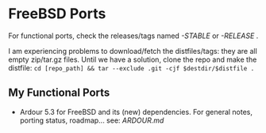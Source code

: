 # FreeBSD Ports

For functional ports, check the releases/tags named _-STABLE_ or _-RELEASE_ .

I am experiencing problems to download/fetch the distfiles/tags: they are all empty zip/tar.gz files. Until we have a solution, clone the repo and make the distfile: ```cd [repo_path] && tar --exclude .git -cjf $destdir/$distfile .``` 

## My Functional Ports

- Ardour 5.3 for FreeBSD and its (new) dependencies. For general notes, porting status, roadmap... see: *ARDOUR.md*

